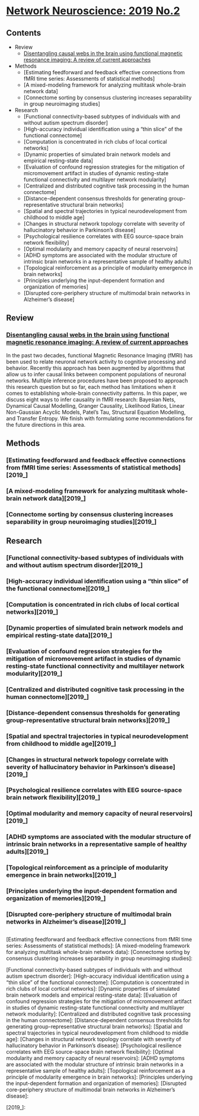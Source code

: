 <!--
Filename: 	2019-no2.md
Project: 	/Users/shume/Developer/abst/NetwNeurosci
Author: 	shumez <https://github.com/shumez>
Created: 	2019-06-22 19:57:8
Modified: 	2019-07-03 21:00:56
-----
Copyright (c) 2019 shumez
-->

# [Network Neuroscience: 2019 No.2][2019-no2]

<!-- [![Cover][cover]][2019-no2] -->

## Contents

- Review
	- [Disentangling causal webs in the brain using functional magnetic resonance imaging: A review of current approaches]
- Methods
	- [Estimating feedforward and feedback effective connections from fMRI time series: Assessments of statistical methods]
	- [A mixed-modeling framework for analyzing multitask whole-brain network data]
	- [Connectome sorting by consensus clustering increases separability in group neuroimaging studies]
- Research
	- [Functional connectivity-based subtypes of individuals with and without autism spectrum disorder]
	- [High-accuracy individual identification using a “thin slice” of the functional connectome]
	- [Computation is concentrated in rich clubs of local cortical networks]
	- [Dynamic properties of simulated brain network models and empirical resting-state data]
	- [Evaluation of confound regression strategies for the mitigation of micromovement artifact in studies of dynamic resting-state functional connectivity and multilayer network modularity]
	- [Centralized and distributed cognitive task processing in the human connectome]
	- [Distance-dependent consensus thresholds for generating group-representative structural brain networks]
	- [Spatial and spectral trajectories in typical neurodevelopment from childhood to middle age]
	- [Changes in structural network topology correlate with severity of hallucinatory behavior in Parkinson’s disease]
	- [Psychological resilience correlates with EEG source-space brain network flexibility]
	- [Optimal modularity and memory capacity of neural reservoirs]
	- [ADHD symptoms are associated with the modular structure of intrinsic brain networks in a representative sample of healthy adults]
	- [Topological reinforcement as a principle of modularity emergence in brain networks]
	- [Principles underlying the input-dependent formation and organization of memories]
	- [Disrupted core-periphery structure of multimodal brain networks in Alzheimer’s disease]


## Review

### [Disentangling causal webs in the brain using functional magnetic resonance imaging: A review of current approaches][2019_BuitelaarJanK_UitholSebo_BielczykNataliaZ]

In the past two decades, functional Magnetic Resonance Imaging (fMRI) has been used to relate neuronal network activity to cognitive processing and behavior. Recently this approach has been augmented by algorithms that allow us to infer causal links between component populations of neuronal networks. Multiple inference procedures have been proposed to approach this research question but so far, each method has limitations when it comes to establishing whole-brain connectivity patterns. In this paper, we discuss eight ways to infer causality in fMRI research: Bayesian Nets, Dynamical Causal Modelling, Granger Causality, Likelihood Ratios, Linear Non-Gaussian Acyclic Models, Patel’s Tau, Structural Equation Modelling, and Transfer Entropy. We finish with formulating some recommendations for the future directions in this area.

## Methods

### [Estimating feedforward and feedback effective connections from fMRI time series: Assessments of statistical methods][2019_]

### [A mixed-modeling framework for analyzing multitask whole-brain network data][2019_]

### [Connectome sorting by consensus clustering increases separability in group neuroimaging studies][2019_]

## Research

### [Functional connectivity-based subtypes of individuals with and without autism spectrum disorder][2019_]

### [High-accuracy individual identification using a “thin slice” of the functional connectome][2019_]

### [Computation is concentrated in rich clubs of local cortical networks][2019_]

### [Dynamic properties of simulated brain network models and empirical resting-state data][2019_]

### [Evaluation of confound regression strategies for the mitigation of micromovement artifact in studies of dynamic resting-state functional connectivity and multilayer network modularity][2019_]

### [Centralized and distributed cognitive task processing in the human connectome][2019_]

### [Distance-dependent consensus thresholds for generating group-representative structural brain networks][2019_]

### [Spatial and spectral trajectories in typical neurodevelopment from childhood to middle age][2019_]

### [Changes in structural network topology correlate with severity of hallucinatory behavior in Parkinson’s disease][2019_]

### [Psychological resilience correlates with EEG source-space brain network flexibility][2019_]

### [Optimal modularity and memory capacity of neural reservoirs][2019_]

### [ADHD symptoms are associated with the modular structure of intrinsic brain networks in a representative sample of healthy adults][2019_]

### [Topological reinforcement as a principle of modularity emergence in brain networks][2019_]

### [Principles underlying the input-dependent formation and organization of memories][2019_]

### [Disrupted core-periphery structure of multimodal brain networks in Alzheimer’s disease][2019_]





##
[2019-no2]: https://www.mitpressjournals.org/toc/netn/3/2

<!-- toc -->
[Disentangling causal webs in the brain using functional magnetic resonance imaging: A review of current approaches]: #disentangling_causal_webs_in_the_brain_using_functional_magnetic_resonance_imaging_a_review_of_current_approaches

[Estimating feedforward and feedback effective connections from fMRI time series: Assessments of statistical methods]: 
[A mixed-modeling framework for analyzing multitask whole-brain network data]: 
[Connectome sorting by consensus clustering increases separability in group neuroimaging studies]: 

[Functional connectivity-based subtypes of individuals with and without autism spectrum disorder]: 
[High-accuracy individual identification using a “thin slice” of the functional connectome]: 
[Computation is concentrated in rich clubs of local cortical networks]: 
[Dynamic properties of simulated brain network models and empirical resting-state data]: 
[Evaluation of confound regression strategies for the mitigation of micromovement artifact in studies of dynamic resting-state functional connectivity and multilayer network modularity]: 
[Centralized and distributed cognitive task processing in the human connectome]: 
[Distance-dependent consensus thresholds for generating group-representative structural brain networks]: 
[Spatial and spectral trajectories in typical neurodevelopment from childhood to middle age]: 
[Changes in structural network topology correlate with severity of hallucinatory behavior in Parkinson’s disease]: 
[Psychological resilience correlates with EEG source-space brain network flexibility]: 
[Optimal modularity and memory capacity of neural reservoirs]: 
[ADHD symptoms are associated with the modular structure of intrinsic brain networks in a representative sample of healthy adults]: 
[Topological reinforcement as a principle of modularity emergence in brain networks]: 
[Principles underlying the input-dependent formation and organization of memories]: 
[Disrupted core-periphery structure of multimodal brain networks in Alzheimer’s disease]: 

<!-- ref -->
[2019_BuitelaarJanK_UitholSebo_BielczykNataliaZ]: https://www.mitpressjournals.org/doi/full/10.1162/netn_a_00062

[2019_]: 

<!-- fig -->
[cover]: https://www.mitpressjournals.org/na101/home/literatum/publisher/mit/journals/covergifs/netn/cover.png

<!-- term -->

<style type="text/css">
	img{width: 51%; float: right;}
</style>